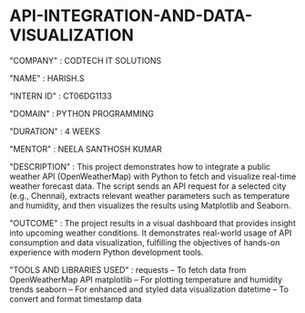 # API-INTEGRATION-AND-DATA-VISUALIZATION

"COMPANY" : CODTECH IT SOLUTIONS

"NAME" : HARISH.S

"INTERN ID" : CT06DG1133

"DOMAIN" : PYTHON PROGRAMMING

"DURATION" : 4 WEEKS

"MENTOR" : NEELA SANTHOSH KUMAR

"DESCRIPTION" : This project demonstrates how to integrate a public weather API (OpenWeatherMap) with Python to fetch and visualize real-time weather forecast data. The script sends an API request for a selected city (e.g., Chennai), extracts relevant weather parameters such as temperature and humidity, and then visualizes the results using Matplotlib and Seaborn.

"OUTCOME" : The project results in a visual dashboard that provides insight into upcoming weather conditions. It demonstrates real-world usage of API consumption and data visualization, fulfilling the objectives of hands-on experience with modern Python development tools.

"TOOLS AND LIBRARIES USED" : requests – To fetch data from OpenWeatherMap API
                             matplotlib – For plotting temperature and humidity trends
                             seaborn – For enhanced and styled data visualization
                             datetime – To convert and format timestamp data
